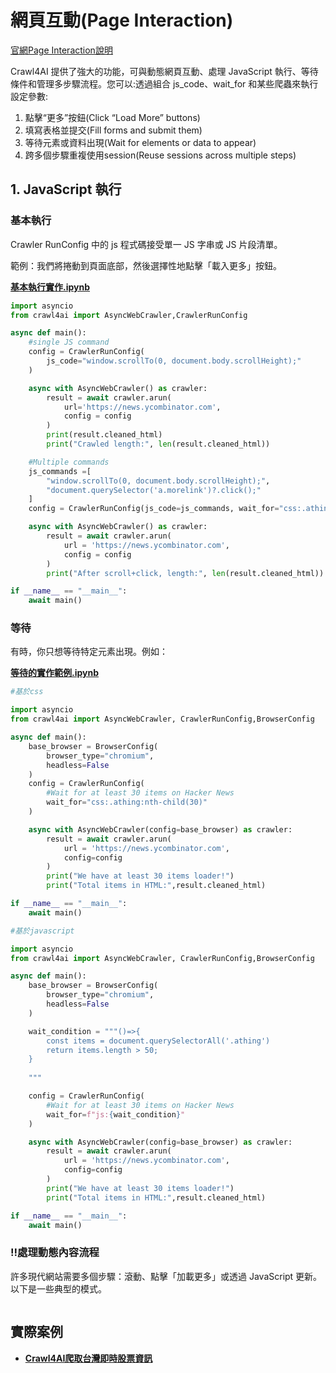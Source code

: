 # 網頁互動(Page Interaction)

[官網Page Interaction說明](https://docs.crawl4ai.com/core/page-interaction/)

Crawl4AI 提供了強大的功能，可與動態網頁互動、處理 JavaScript 執行、等待條件和管理多步驟流程。您可以:透過組合 js_code、wait_for 和某些爬蟲來執行設定參數:

1. 點擊“更多”按鈕(Click “Load More” buttons)
2. 填寫表格並提交(Fill forms and submit them)
3. 等待元素或資料出現(Wait for elements or data to appear)
4. 跨多個步驟重複使用session(Reuse sessions across multiple steps)

## 1. JavaScript 執行

### 基本執行

Crawler RunConfig 中的 js 程式碼接受單一 JS 字串或 JS 片段清單。

範例：我們將捲動到頁面底部，然後選擇性地點擊「載入更多」按鈕。

[**基本執行實作.ipynb**](./lesson1_向下捲動和按按鈕.ipynb)

```python
import asyncio
from crawl4ai import AsyncWebCrawler,CrawlerRunConfig

async def main():
    #single JS command
    config = CrawlerRunConfig(
        js_code="window.scrollTo(0, document.body.scrollHeight);"
    )

    async with AsyncWebCrawler() as crawler:
        result = await crawler.arun(
            url='https://news.ycombinator.com',
            config = config
        )
        print(result.cleaned_html)
        print("Crawled length:", len(result.cleaned_html))

    #Multiple commands
    js_commands =[
        "window.scrollTo(0, document.body.scrollHeight);",
        "document.querySelector('a.morelink')?.click();"
    ]
    config = CrawlerRunConfig(js_code=js_commands, wait_for="css:.athing:nth-child(31)")

    async with AsyncWebCrawler() as crawler:
        result = await crawler.arun(
            url = 'https://news.ycombinator.com',
            config = config
        )
        print("After scroll+click, length:", len(result.cleaned_html))

if __name__ == "__main__":
    await main()

```

### 等待

有時，你只想等待特定元素出現。例如：

[**等待的實作範例.ipynb**](./lesson2_等待的操作.ipynb)

```python
#基於css

import asyncio
from crawl4ai import AsyncWebCrawler, CrawlerRunConfig,BrowserConfig

async def main():
    base_browser = BrowserConfig(
        browser_type="chromium",
        headless=False
    )
    config = CrawlerRunConfig(
        #Wait for at least 30 items on Hacker News
        wait_for="css:.athing:nth-child(30)"
    )

    async with AsyncWebCrawler(config=base_browser) as crawler:
        result = await crawler.arun(
            url = 'https://news.ycombinator.com',
            config=config
        )
        print("We have at least 30 items loader!")
        print("Total items in HTML:",result.cleaned_html)

if __name__ == "__main__":
    await main()
```


```python
#基於javascript

import asyncio
from crawl4ai import AsyncWebCrawler, CrawlerRunConfig,BrowserConfig

async def main():
    base_browser = BrowserConfig(
        browser_type="chromium",
        headless=False
    )

    wait_condition = """()=>{
        const items = document.querySelectorAll('.athing')
        return items.length > 50;
    }
    
    """

    config = CrawlerRunConfig(
        #Wait for at least 30 items on Hacker News
        wait_for=f"js:{wait_condition}"
    )

    async with AsyncWebCrawler(config=base_browser) as crawler:
        result = await crawler.arun(
            url = 'https://news.ycombinator.com',
            config=config
        )
        print("We have at least 30 items loader!")
        print("Total items in HTML:",result.cleaned_html)

if __name__ == "__main__":
    await main()
```

### ‼️處理動態內容流程

許多現代網站需要多個步驟：滾動、點擊「加載更多」或透過 JavaScript 更新。以下是一些典型的模式。

```python

```



## 實際案例
- [**Crawl4AI爬取台灣即時股票資訊**](./lesson1_爬取台灣即時股票資訊.py)